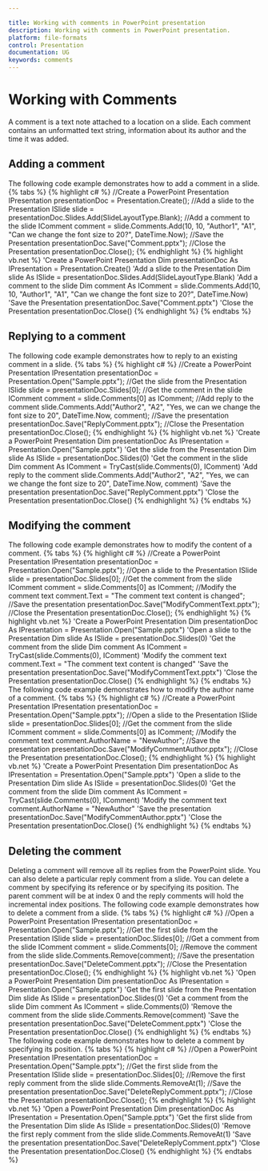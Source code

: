 ```yaml
---

title: Working with comments in PowerPoint presentation
description: Working with comments in PowerPoint presentation.
platform: file-formats
control: Presentation
documentation: UG
keywords: comments
---
```

# Working with Comments
A comment is a text note attached to a location on a slide. Each comment contains an unformatted text string, information about its author and the time it was added.

## Adding a comment
The following code example demonstrates how to add a comment in a slide.
{% tabs %}
{% highlight c# %}
//Create a PowerPoint Presentation
IPresentation presentationDoc = Presentation.Create();
//Add a slide to the Presentation
ISlide slide = presentationDoc.Slides.Add(SlideLayoutType.Blank);
//Add a comment to the slide
IComment comment = slide.Comments.Add(10, 10, "Author1", "A1", "Can we change the font size to 20?", DateTime.Now);
//Save the Presentation
presentationDoc.Save("Comment.pptx");
//Close the Presentation
presentationDoc.Close();
{% endhighlight %}
{% highlight vb.net %}
'Create a PowerPoint Presentation
Dim presentationDoc As IPresentation = Presentation.Create()
'Add a slide to the Presentation
Dim slide As ISlide = presentationDoc.Slides.Add(SlideLayoutType.Blank)
'Add a comment to the slide
Dim comment As IComment = slide.Comments.Add(10, 10, "Author1", "A1", "Can we change the font size to 20?", DateTime.Now)
'Save the Presentation
presentationDoc.Save("Comment.pptx")
'Close the Presentation
presentationDoc.Close()
{% endhighlight %}
{% endtabs %}
## Replying to a comment
The following code example demonstrates how to reply to an existing comment in a slide.
{% tabs %}
{% highlight c# %}
//Create a PowerPoint Presentation
IPresentation presentationDoc = Presentation.Open("Sample.pptx");
//Get the slide from the Presentation
ISlide slide = presentationDoc.Slides[0];
//Get the comment in the slide
IComment comment = slide.Comments[0] as IComment;
//Add reply to the comment
slide.Comments.Add("Author2", "A2", "Yes, we can we change the font size to 20", DateTime.Now, comment);
//Save the presentation
presentationDoc.Save("ReplyComment.pptx");
//Close the Presentation
presentationDoc.Close();
{% endhighlight %}
{% highlight vb.net %}
'Create a PowerPoint Presentation
Dim presentationDoc As IPresentation = Presentation.Open("Sample.pptx")
'Get the slide from the Presentation
Dim slide As ISlide = presentationDoc.Slides(0)
'Get the comment in the slide
Dim comment As IComment = TryCast(slide.Comments(0), IComment)
'Add reply to the comment
slide.Comments.Add("Author2", "A2", "Yes, we can we change the font size to 20", DateTime.Now, comment)
'Save the presentation
presentationDoc.Save("ReplyComment.pptx")
'Close the Presentation
presentationDoc.Close()
{% endhighlight %}
{% endtabs %}
## Modifying the comment
The following code example demonstrates how to modify the content of a comment.
{% tabs %}
{% highlight c# %}
//Create a PowerPoint Presentation
IPresentation presentationDoc = Presentation.Open("Sample.pptx");
//Open a slide to the Presentation
ISlide slide = presentationDoc.Slides[0];
//Get the comment from the slide
IComment comment = slide.Comments[0] as IComment;
//Modify the comment text
comment.Text = "The comment text content is changed";
//Save the presentation
presentationDoc.Save("ModifyCommentText.pptx");
//Close the Presentation
presentationDoc.Close();
{% endhighlight %}
{% highlight vb.net %}
'Create a PowerPoint Presentation
Dim presentationDoc As IPresentation = Presentation.Open("Sample.pptx")
'Open a slide to the Presentation
Dim slide As ISlide = presentationDoc.Slides(0)
'Get the comment from the slide
Dim comment As IComment = TryCast(slide.Comments(0), IComment)
'Modify the comment text
comment.Text = "The comment text content is changed"
'Save the presentation
presentationDoc.Save("ModifyCommentText.pptx")
'Close the Presentation
presentationDoc.Close()
{% endhighlight %}
{% endtabs %}
The following code example demonstrates how to modify the author name of a comment.
{% tabs %}
{% highlight c# %}
//Create a PowerPoint Presentation
IPresentation presentationDoc = Presentation.Open("Sample.pptx");
//Open a slide to the Presentation
ISlide slide = presentationDoc.Slides[0];
//Get the comment from the slide
IComment comment = slide.Comments[0] as IComment;
//Modify the comment text
comment.AuthorName = "NewAuthor";
//Save the presentation
presentationDoc.Save("ModifyCommentAuthor.pptx");
//Close the Presentation
presentationDoc.Close();
{% endhighlight %}
{% highlight vb.net %}
'Create a PowerPoint Presentation
Dim presentationDoc As IPresentation = Presentation.Open("Sample.pptx")
'Open a slide to the Presentation
Dim slide As ISlide = presentationDoc.Slides(0)
'Get the comment from the slide
Dim comment As IComment = TryCast(slide.Comments(0), IComment)
'Modify the comment text
comment.AuthorName = "NewAuthor"
'Save the presentation
presentationDoc.Save("ModifyCommentAuthor.pptx")
'Close the Presentation
presentationDoc.Close()
{% endhighlight %}
{% endtabs %}
## Deleting the comment
Deleting a comment will remove all its replies from the PowerPoint slide. You can also delete a particular reply comment from a slide. You can delete a comment by specifying its reference or by specifying its position. The parent comment will be at index 0 and the reply comments will hold the incremental index positions. 
The following code example demonstrates how to delete a comment from a slide.
{% tabs %}
{% highlight c# %}
//Open a PowerPoint Presentation
IPresentation presentationDoc = Presentation.Open("Sample.pptx");
//Get the first slide from the Presentation
ISlide slide = presentationDoc.Slides[0];
//Get a comment from the slide
IComment comment = slide.Comments[0];
//Remove the comment from the slide
slide.Comments.Remove(comment);
//Save the presentation
presentationDoc.Save("DeleteComment.pptx");
//Close the Presentation
presentationDoc.Close();
{% endhighlight %}
{% highlight vb.net %}
'Open a PowerPoint Presentation
Dim presentationDoc As IPresentation = Presentation.Open("Sample.pptx")
'Get the first slide from the Presentation
Dim slide As ISlide = presentationDoc.Slides(0)
'Get a comment from the slide
Dim comment As IComment = slide.Comments(0)
'Remove the comment from the slide
slide.Comments.Remove(comment)
'Save the presentation
presentationDoc.Save("DeleteComment.pptx")
'Close the Presentation
presentationDoc.Close()
{% endhighlight %}
{% endtabs %}
The following code example demonstrates how to delete a comment by specifying its position.
{% tabs %}
{% highlight c# %}
//Open a PowerPoint Presentation
IPresentation presentationDoc = Presentation.Open("Sample.pptx");
//Get the first slide from the Presentation
ISlide slide = presentationDoc.Slides[0];
//Remove the first reply comment from the slide
slide.Comments.RemoveAt(1);
//Save the presentation
presentationDoc.Save("DeleteReplyComment.pptx");
//Close the Presentation
presentationDoc.Close();
{% endhighlight %}
{% highlight vb.net %}
'Open a PowerPoint Presentation
Dim presentationDoc As IPresentation = Presentation.Open("Sample.pptx")
'Get the first slide from the Presentation
Dim slide As ISlide = presentationDoc.Slides(0)
'Remove the first reply comment from the slide
slide.Comments.RemoveAt(1)
'Save the presentation
presentationDoc.Save("DeleteReplyComment.pptx")
'Close the Presentation
presentationDoc.Close()
{% endhighlight %}
{% endtabs %}
